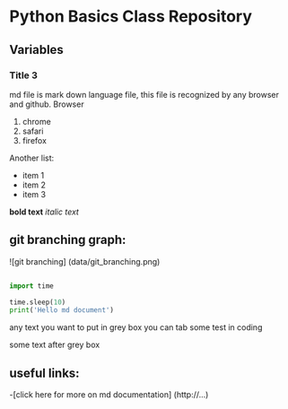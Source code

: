 # Python Basics Class Repository
## Variables
### Title 3

md file is mark down language file, this file is recognized by any browser and github. Browser
1. chrome
2. safari
3. firefox

Another list:

- item 1
- item 2
- item 3

**bold text**
*italic text*

## git branching graph:

![git branching] (data/git_branching.png)

```python

import time

time.sleep(10)
print('Hello md document')
```

any text you want to put in grey box you can tab
    some test in coding
 
some text after grey box

## useful links:
-[click here for more on md documentation] (http://...)


